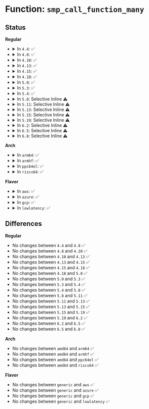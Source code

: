# Function: <code>smp_call_function_many</code>

## Status
<b>Regular</b>
<ul>
<li>
<details>
<summary>In <code>4.4</code>: ✅</summary>

```c
void smp_call_function_many(const struct cpumask *mask, smp_call_func_t func, void *info, bool wait);
```

**Collision:** Unique Global

**Inline:** No

**Transformation:** False

**Instances:**

```
In kernel/smp.c (ffffffff81103ba0)
Location: kernel/smp.c:404
Inline: False
Direct callers:
  - arch/x86/xen/mmu.c:xen_exit_mmap
  - arch/x86/mm/tlb.c:native_flush_tlb_others
  - kernel/smp.c:kick_all_cpus_sync
  - kernel/smp.c:on_each_cpu
  - kernel/smp.c:on_each_cpu_mask
  - mm/rmap.c:try_to_unmap_flush
  - arch/x86/lib/msr-smp.c:__rwmsr_on_cpus
  - drivers/cpufreq/acpi-cpufreq.c:acpi_cpufreq_target
```
**Symbols:**

```
ffffffff81103ba0-ffffffff81103df2: smp_call_function_many (STB_GLOBAL)
```
</details>
</li>
<li>
<details>
<summary>In <code>4.8</code>: ✅</summary>

```c
void smp_call_function_many(const struct cpumask *mask, smp_call_func_t func, void *info, bool wait);
```

**Collision:** Unique Global

**Inline:** No

**Transformation:** False

**Instances:**

```
In kernel/smp.c (ffffffff8110afc0)
Location: kernel/smp.c:388
Inline: False
Direct callers:
  - arch/x86/xen/mmu.c:xen_exit_mmap
  - arch/x86/mm/tlb.c:native_flush_tlb_others
  - kernel/smp.c:kick_all_cpus_sync
  - kernel/smp.c:on_each_cpu_mask
  - kernel/smp.c:on_each_cpu
  - arch/x86/lib/msr-smp.c:__rwmsr_on_cpus
  - drivers/cpufreq/acpi-cpufreq.c:acpi_cpufreq_target
```
**Symbols:**

```
ffffffff8110afc0-ffffffff8110b20b: smp_call_function_many (STB_GLOBAL)
```
</details>
</li>
<li>
<details>
<summary>In <code>4.10</code>: ✅</summary>

```c
void smp_call_function_many(const struct cpumask *mask, smp_call_func_t func, void *info, bool wait);
```

**Collision:** Unique Global

**Inline:** No

**Transformation:** False

**Instances:**

```
In kernel/smp.c (ffffffff811129a0)
Location: kernel/smp.c:392
Inline: False
Direct callers:
  - arch/x86/xen/mmu.c:xen_exit_mmap
  - arch/x86/kernel/cpu/intel_rdt_rdtgroup.c:rdt_kill_sb
  - arch/x86/kernel/cpu/intel_rdt_rdtgroup.c:rdt_update_closid
  - arch/x86/kernel/cpu/intel_rdt_schemata.c:rdtgroup_schemata_write
  - arch/x86/mm/tlb.c:native_flush_tlb_others
  - kernel/smp.c:kick_all_cpus_sync
  - kernel/smp.c:on_each_cpu_mask
  - kernel/smp.c:on_each_cpu
  - arch/x86/lib/msr-smp.c:__rwmsr_on_cpus
  - drivers/cpufreq/acpi-cpufreq.c:acpi_cpufreq_target
```
**Symbols:**

```
ffffffff811129a0-ffffffff81112be5: smp_call_function_many (STB_GLOBAL)
```
</details>
</li>
<li>
<details>
<summary>In <code>4.13</code>: ✅</summary>

```c
void smp_call_function_many(const struct cpumask *mask, smp_call_func_t func, void *info, bool wait);
```

**Collision:** Unique Global

**Inline:** No

**Transformation:** False

**Instances:**

```
In kernel/smp.c (ffffffff81113e90)
Location: kernel/smp.c:401
Inline: False
Direct callers:
  - arch/x86/xen/mmu_pv.c:xen_exit_mmap
  - arch/x86/kernel/cpu/intel_rdt_rdtgroup.c:rdt_kill_sb
  - arch/x86/kernel/cpu/intel_rdt_rdtgroup.c:update_closid_rmid
  - arch/x86/kernel/cpu/intel_rdt_ctrlmondata.c:rdtgroup_schemata_write
  - arch/x86/mm/tlb.c:native_flush_tlb_others
  - kernel/smp.c:kick_all_cpus_sync
  - kernel/smp.c:on_each_cpu_mask
  - kernel/smp.c:on_each_cpu
  - arch/x86/lib/msr-smp.c:__rwmsr_on_cpus
  - drivers/cpufreq/acpi-cpufreq.c:acpi_cpufreq_target
```
**Symbols:**

```
ffffffff81113e90-ffffffff811140fe: smp_call_function_many (STB_GLOBAL)
```
</details>
</li>
<li>
<details>
<summary>In <code>4.15</code>: ✅</summary>

```c
void smp_call_function_many(const struct cpumask *mask, smp_call_func_t func, void *info, bool wait);
```

**Collision:** Unique Global

**Inline:** No

**Transformation:** False

**Instances:**

```
In kernel/smp.c (ffffffff8111f420)
Location: kernel/smp.c:403
Inline: False
Direct callers:
  - arch/x86/xen/mmu_pv.c:xen_exit_mmap
  - arch/x86/kernel/cpu/intel_rdt_rdtgroup.c:rdt_kill_sb
  - arch/x86/kernel/cpu/intel_rdt_rdtgroup.c:update_closid_rmid
  - arch/x86/kernel/cpu/intel_rdt_ctrlmondata.c:rdtgroup_schemata_write
  - arch/x86/mm/tlb.c:native_flush_tlb_others
  - kernel/sched/membarrier.c:SyS_membarrier
  - kernel/smp.c:kick_all_cpus_sync
  - kernel/smp.c:on_each_cpu_mask
  - kernel/smp.c:on_each_cpu
  - kernel/trace/trace.c:trace_buffered_event_disable
  - kernel/trace/trace.c:trace_buffered_event_disable
  - arch/x86/lib/msr-smp.c:__rwmsr_on_cpus
  - drivers/cpufreq/acpi-cpufreq.c:acpi_cpufreq_target
```
**Symbols:**

```
ffffffff8111f420-ffffffff8111f66d: smp_call_function_many (STB_GLOBAL)
```
</details>
</li>
<li>
<details>
<summary>In <code>4.18</code>: ✅</summary>

```c
void smp_call_function_many(const struct cpumask *mask, smp_call_func_t func, void *info, bool wait);
```

**Collision:** Unique Global

**Inline:** No

**Transformation:** False

**Instances:**

```
In kernel/smp.c (ffffffff8112c750)
Location: kernel/smp.c:403
Inline: False
Direct callers:
  - arch/x86/xen/mmu_pv.c:xen_exit_mmap
  - arch/x86/kernel/cpu/intel_rdt_rdtgroup.c:rdt_kill_sb
  - arch/x86/kernel/cpu/intel_rdt_rdtgroup.c:set_cache_qos_cfg
  - arch/x86/kernel/cpu/intel_rdt_rdtgroup.c:update_closid_rmid
  - arch/x86/kernel/cpu/intel_rdt_ctrlmondata.c:rdtgroup_schemata_write
  - arch/x86/mm/tlb.c:native_flush_tlb_others
  - kernel/sched/membarrier.c:membarrier_global_expedited
  - kernel/smp.c:kick_all_cpus_sync
  - kernel/smp.c:on_each_cpu_mask
  - kernel/smp.c:on_each_cpu
  - kernel/trace/trace.c:trace_buffered_event_disable
  - kernel/trace/trace.c:trace_buffered_event_disable
  - arch/x86/lib/msr-smp.c:__rwmsr_on_cpus
  - drivers/cpufreq/acpi-cpufreq.c:acpi_cpufreq_target
```
**Symbols:**

```
ffffffff8112c750-ffffffff8112c99c: smp_call_function_many (STB_GLOBAL)
```
</details>
</li>
<li>
<details>
<summary>In <code>5.0</code>: ✅</summary>

```c
void smp_call_function_many(const struct cpumask *mask, smp_call_func_t func, void *info, bool wait);
```

**Collision:** Unique Global

**Inline:** No

**Transformation:** False

**Instances:**

```
In kernel/smp.c (ffffffff81138020)
Location: kernel/smp.c:403
Inline: False
Direct callers:
  - arch/x86/xen/mmu_pv.c:xen_exit_mmap
  - arch/x86/kernel/cpu/resctrl/rdtgroup.c:rdt_kill_sb
  - arch/x86/kernel/cpu/resctrl/rdtgroup.c:set_cache_qos_cfg
  - arch/x86/kernel/cpu/resctrl/rdtgroup.c:update_closid_rmid
  - arch/x86/kernel/cpu/resctrl/ctrlmondata.c:update_domains
  - arch/x86/mm/tlb.c:native_flush_tlb_others
  - kernel/sched/membarrier.c:membarrier_global_expedited
  - kernel/smp.c:kick_all_cpus_sync
  - kernel/smp.c:on_each_cpu_mask
  - kernel/smp.c:on_each_cpu
  - kernel/trace/trace.c:trace_buffered_event_disable
  - kernel/trace/trace.c:trace_buffered_event_disable
  - arch/x86/lib/msr-smp.c:__rwmsr_on_cpus
  - drivers/cpufreq/acpi-cpufreq.c:acpi_cpufreq_target
```
**Symbols:**

```
ffffffff81138020-ffffffff8113826c: smp_call_function_many (STB_GLOBAL)
```
</details>
</li>
<li>
<details>
<summary>In <code>5.3</code>: ✅</summary>

```c
void smp_call_function_many(const struct cpumask *mask, smp_call_func_t func, void *info, bool wait);
```

**Collision:** Unique Global

**Inline:** No

**Transformation:** False

**Instances:**

```
In kernel/smp.c (ffffffff811431c0)
Location: kernel/smp.c:412
Inline: False
Direct callers:
  - arch/x86/xen/mmu_pv.c:xen_exit_mmap
  - arch/x86/kernel/cpu/resctrl/rdtgroup.c:rdt_kill_sb
  - arch/x86/kernel/cpu/resctrl/rdtgroup.c:set_cache_qos_cfg
  - arch/x86/kernel/cpu/resctrl/rdtgroup.c:update_closid_rmid
  - arch/x86/kernel/cpu/resctrl/ctrlmondata.c:update_domains
  - arch/x86/mm/tlb.c:native_flush_tlb_others
  - kernel/sched/membarrier.c:membarrier_global_expedited
  - kernel/smp.c:kick_all_cpus_sync
  - kernel/smp.c:on_each_cpu_mask
  - kernel/smp.c:on_each_cpu
  - kernel/trace/trace.c:trace_buffered_event_disable
  - kernel/trace/trace.c:trace_buffered_event_disable
  - arch/x86/lib/msr-smp.c:__rwmsr_on_cpus
  - drivers/cpufreq/acpi-cpufreq.c:acpi_cpufreq_target
```
**Symbols:**

```
ffffffff811431c0-ffffffff81143427: smp_call_function_many (STB_GLOBAL)
```
</details>
</li>
<li>
<details>
<summary>In <code>5.4</code>: ✅</summary>

```c
void smp_call_function_many(const struct cpumask *mask, smp_call_func_t func, void *info, bool wait);
```

**Collision:** Unique Global

**Inline:** No

**Transformation:** False

**Instances:**

```
In kernel/smp.c (ffffffff8114ed00)
Location: kernel/smp.c:412
Inline: False
Direct callers:
  - arch/x86/xen/mmu_pv.c:xen_exit_mmap
  - arch/x86/kernel/cpu/resctrl/rdtgroup.c:rdt_kill_sb
  - arch/x86/kernel/cpu/resctrl/rdtgroup.c:set_cache_qos_cfg
  - arch/x86/kernel/cpu/resctrl/rdtgroup.c:update_closid_rmid
  - arch/x86/kernel/cpu/resctrl/ctrlmondata.c:update_domains
  - arch/x86/mm/tlb.c:native_flush_tlb_others
  - arch/x86/mm/tlb.c:native_flush_tlb_others
  - arch/x86/platform/uv/tlb_uv.c:reset_with_ipi
  - kernel/sched/membarrier.c:membarrier_private_expedited
  - kernel/sched/membarrier.c:membarrier_global_expedited
  - kernel/smp.c:kick_all_cpus_sync
  - kernel/smp.c:on_each_cpu_mask
  - kernel/smp.c:on_each_cpu
  - arch/x86/lib/msr-smp.c:__rwmsr_on_cpus
  - drivers/cpufreq/acpi-cpufreq.c:acpi_cpufreq_target
```
**Symbols:**

```
ffffffff8114ed00-ffffffff8114ef67: smp_call_function_many (STB_GLOBAL)
```
</details>
</li>
<li>
<details>
<summary>In <code>5.8</code>: Selective Inline ⚠️</summary>

```c
void smp_call_function_many(const struct cpumask *mask, smp_call_func_t func, void *info, bool wait);
```

**Collision:** Unique Global

**Inline:** Selective

**Transformation:** False

**Instances:**

```
In kernel/smp.c (ffffffff8115fa6f)
Location: kernel/smp.c:574
Inline: True
Inline callers:
  - kernel/smp.c:kick_all_cpus_sync
  - kernel/smp.c:on_each_cpu_mask
  - kernel/smp.c:on_each_cpu
Direct callers:
  - arch/x86/xen/mmu_pv.c:xen_drop_mm_ref
  - arch/x86/kernel/cpu/resctrl/rdtgroup.c:set_cache_qos_cfg
  - arch/x86/kernel/cpu/resctrl/rdtgroup.c:update_closid_rmid
  - arch/x86/kernel/cpu/resctrl/ctrlmondata.c:update_domains
  - arch/x86/mm/tlb.c:native_flush_tlb_others
  - arch/x86/mm/tlb.c:native_flush_tlb_others
  - arch/x86/platform/uv/tlb_uv.c:reset_with_ipi
  - kernel/sched/membarrier.c:membarrier_private_expedited
  - kernel/sched/membarrier.c:membarrier_global_expedited
  - kernel/trace/trace.c:trace_buffered_event_disable
  - kernel/trace/trace.c:trace_buffered_event_disable
  - arch/x86/lib/msr-smp.c:wrmsr_on_cpus
  - arch/x86/lib/msr-smp.c:rdmsr_on_cpus
  - drivers/cpufreq/acpi-cpufreq.c:drv_write
```
**Symbols:**

```
ffffffff8115f8f0-ffffffff8115f906: smp_call_function_many (STB_GLOBAL)
```
</details>
</li>
<li>
<details>
<summary>In <code>5.11</code>: Selective Inline ⚠️</summary>

```c
void smp_call_function_many(const struct cpumask *mask, smp_call_func_t func, void *info, bool wait);
```

**Collision:** Unique Global

**Inline:** Selective

**Transformation:** False

**Instances:**

```
In kernel/smp.c (ffffffff8115ba0f)
Location: kernel/smp.c:712
Inline: True
Inline callers:
  - kernel/smp.c:kick_all_cpus_sync
  - kernel/smp.c:on_each_cpu_mask
  - kernel/smp.c:on_each_cpu
Direct callers:
  - arch/x86/xen/mmu_pv.c:xen_drop_mm_ref
  - arch/x86/kernel/cpu/resctrl/rdtgroup.c:set_cache_qos_cfg
  - arch/x86/kernel/cpu/resctrl/rdtgroup.c:update_closid_rmid
  - arch/x86/kernel/cpu/resctrl/ctrlmondata.c:update_domains
  - arch/x86/mm/tlb.c:native_flush_tlb_others
  - kernel/sched/membarrier.c:membarrier_private_expedited
  - kernel/sched/membarrier.c:membarrier_global_expedited
  - kernel/trace/trace.c:trace_buffered_event_disable
  - kernel/trace/trace.c:trace_buffered_event_disable
  - arch/x86/lib/msr-smp.c:wrmsr_on_cpus
  - arch/x86/lib/msr-smp.c:rdmsr_on_cpus
  - drivers/cpufreq/acpi-cpufreq.c:drv_write
```
**Symbols:**

```
ffffffff8115b890-ffffffff8115b8a6: smp_call_function_many (STB_GLOBAL)
```
</details>
</li>
<li>
<details>
<summary>In <code>5.13</code>: Selective Inline ⚠️</summary>

```c
void smp_call_function_many(const struct cpumask *mask, smp_call_func_t func, void *info, bool wait);
```

**Collision:** Unique Global

**Inline:** Selective

**Transformation:** False

**Instances:**

```
In kernel/smp.c (ffffffff8115c9cf)
Location: kernel/smp.c:988
Inline: True
Inline callers:
  - kernel/smp.c:kick_all_cpus_sync
Direct callers:
  - arch/x86/xen/mmu_pv.c:xen_drop_mm_ref
  - arch/x86/kernel/cpu/resctrl/rdtgroup.c:rdt_kill_sb
  - arch/x86/kernel/cpu/resctrl/rdtgroup.c:set_cache_qos_cfg
  - arch/x86/kernel/cpu/resctrl/rdtgroup.c:update_closid_rmid
  - arch/x86/kernel/cpu/resctrl/ctrlmondata.c:update_domains
  - kernel/sched/membarrier.c:membarrier_private_expedited
  - kernel/sched/membarrier.c:membarrier_global_expedited
  - kernel/trace/trace.c:trace_buffered_event_disable
  - kernel/trace/trace.c:trace_buffered_event_disable
  - arch/x86/lib/msr-smp.c:wrmsr_on_cpus
  - arch/x86/lib/msr-smp.c:rdmsr_on_cpus
  - drivers/cpufreq/acpi-cpufreq.c:acpi_cpufreq_target
```
**Symbols:**

```
ffffffff8115c950-ffffffff8115c966: smp_call_function_many (STB_GLOBAL)
```
</details>
</li>
<li>
<details>
<summary>In <code>5.15</code>: Selective Inline ⚠️</summary>

```c
void smp_call_function_many(const struct cpumask *mask, smp_call_func_t func, void *info, bool wait);
```

**Collision:** Unique Global

**Inline:** Selective

**Transformation:** False

**Instances:**

```
In kernel/smp.c (ffffffff81181b7f)
Location: kernel/smp.c:990
Inline: True
Inline callers:
  - kernel/smp.c:kick_all_cpus_sync
Direct callers:
  - arch/x86/xen/mmu_pv.c:xen_drop_mm_ref
  - arch/x86/kernel/cpu/resctrl/rdtgroup.c:rdt_kill_sb
  - arch/x86/kernel/cpu/resctrl/rdtgroup.c:set_cache_qos_cfg
  - arch/x86/kernel/cpu/resctrl/rdtgroup.c:update_closid_rmid
  - arch/x86/kernel/cpu/resctrl/ctrlmondata.c:resctrl_arch_update_domains
  - kernel/sched/membarrier.c:membarrier_private_expedited
  - kernel/sched/membarrier.c:membarrier_global_expedited
  - kernel/time/hrtimer.c:clock_was_set
  - arch/x86/lib/msr-smp.c:wrmsr_on_cpus
  - arch/x86/lib/msr-smp.c:rdmsr_on_cpus
  - drivers/cpufreq/acpi-cpufreq.c:acpi_cpufreq_target
```
**Symbols:**

```
ffffffff81181b00-ffffffff81181b16: smp_call_function_many (STB_GLOBAL)
```
</details>
</li>
<li>
<details>
<summary>In <code>5.19</code>: Selective Inline ⚠️</summary>

```c
void smp_call_function_many(const struct cpumask *mask, smp_call_func_t func, void *info, bool wait);
```

**Collision:** Unique Global

**Inline:** Selective

**Transformation:** False

**Instances:**

```
In kernel/smp.c (ffffffff811b8266)
Location: kernel/smp.c:1009
Inline: True
Inline callers:
  - kernel/smp.c:kick_all_cpus_sync
Direct callers:
  - arch/x86/xen/mmu_pv.c:xen_drop_mm_ref
  - arch/x86/kernel/cpu/resctrl/rdtgroup.c:set_cache_qos_cfg
  - arch/x86/kernel/cpu/resctrl/rdtgroup.c:update_closid_rmid
  - arch/x86/kernel/cpu/resctrl/ctrlmondata.c:resctrl_arch_update_domains
  - kernel/sched/build_utility.c:membarrier_private_expedited
  - kernel/sched/build_utility.c:membarrier_global_expedited
  - kernel/time/hrtimer.c:clock_was_set
  - arch/x86/lib/msr-smp.c:wrmsr_on_cpus
  - arch/x86/lib/msr-smp.c:rdmsr_on_cpus
  - drivers/cpufreq/acpi-cpufreq.c:acpi_cpufreq_target
```
**Symbols:**

```
ffffffff811b8160-ffffffff811b8185: smp_call_function_many (STB_GLOBAL)
```
</details>
</li>
<li>
<details>
<summary>In <code>6.2</code>: Selective Inline ⚠️</summary>

```c
void smp_call_function_many(const struct cpumask *mask, smp_call_func_t func, void *info, bool wait);
```

**Collision:** Unique Global

**Inline:** Selective

**Transformation:** False

**Instances:**

```
In kernel/smp.c (ffffffff811f9566)
Location: kernel/smp.c:1008
Inline: True
Inline callers:
  - kernel/smp.c:kick_all_cpus_sync
Direct callers:
  - arch/x86/xen/mmu_pv.c:xen_drop_mm_ref
  - arch/x86/kernel/cpu/resctrl/rdtgroup.c:set_cache_qos_cfg
  - arch/x86/kernel/cpu/resctrl/rdtgroup.c:update_closid_rmid
  - arch/x86/kernel/cpu/resctrl/ctrlmondata.c:resctrl_arch_update_domains
  - kernel/sched/build_utility.c:membarrier_private_expedited
  - kernel/sched/build_utility.c:membarrier_global_expedited
  - kernel/time/hrtimer.c:clock_was_set
  - arch/x86/lib/msr-smp.c:wrmsr_on_cpus
  - arch/x86/lib/msr-smp.c:rdmsr_on_cpus
  - drivers/cpufreq/acpi-cpufreq.c:acpi_cpufreq_target
```
**Symbols:**

```
ffffffff811f9430-ffffffff811f9455: smp_call_function_many (STB_GLOBAL)
```
</details>
</li>
<li>
<details>
<summary>In <code>6.5</code>: Selective Inline ⚠️</summary>

```c
void smp_call_function_many(const struct cpumask *mask, smp_call_func_t func, void *info, bool wait);
```

**Collision:** Unique Global

**Inline:** Selective

**Transformation:** False

**Instances:**

```
In kernel/smp.c (ffffffff8120e3e6)
Location: kernel/smp.c:856
Inline: True
Inline callers:
  - kernel/smp.c:kick_all_cpus_sync
Direct callers:
  - arch/x86/xen/mmu_pv.c:xen_drop_mm_ref
  - kernel/sched/build_utility.c:membarrier_private_expedited
  - kernel/sched/build_utility.c:membarrier_global_expedited
  - kernel/time/hrtimer.c:clock_was_set
  - arch/x86/lib/msr-smp.c:wrmsr_on_cpus
  - arch/x86/lib/msr-smp.c:rdmsr_on_cpus
  - drivers/cpufreq/acpi-cpufreq.c:acpi_cpufreq_target
```
**Symbols:**

```
ffffffff8120e2b0-ffffffff8120e2d5: smp_call_function_many (STB_GLOBAL)
```
</details>
</li>
<li>
<details>
<summary>In <code>6.8</code>: Selective Inline ⚠️</summary>

```c
void smp_call_function_many(const struct cpumask *mask, smp_call_func_t func, void *info, bool wait);
```

**Collision:** Unique Global

**Inline:** Selective

**Transformation:** False

**Instances:**

```
In kernel/smp.c (ffffffff81225b76)
Location: kernel/smp.c:876
Inline: True
Inline callers:
  - kernel/smp.c:kick_all_cpus_sync
Direct callers:
  - arch/x86/xen/mmu_pv.c:xen_drop_mm_ref
  - kernel/sched/build_utility.c:__do_sys_membarrier
  - kernel/sched/build_utility.c:membarrier_private_expedited
  - kernel/time/hrtimer.c:clock_was_set
  - arch/x86/lib/msr-smp.c:wrmsr_on_cpus
  - arch/x86/lib/msr-smp.c:rdmsr_on_cpus
  - drivers/cpufreq/acpi-cpufreq.c:acpi_cpufreq_target
```
**Symbols:**

```
ffffffff81225a40-ffffffff81225a65: smp_call_function_many (STB_GLOBAL)
```
</details>
</li>
</ul>
<b>Arch</b>
<ul>
<li>
<details>
<summary>In <code>arm64</code>: ✅</summary>

```c
void smp_call_function_many(const struct cpumask *mask, smp_call_func_t func, void *info, bool wait);
```

**Collision:** Unique Global

**Inline:** No

**Transformation:** False

**Instances:**

```
In kernel/smp.c (ffff8000101bd220)
Location: kernel/smp.c:412
Inline: False
Direct callers:
  - virt/kvm/kvm_main.c:kvm_make_vcpus_request_mask
  - virt/kvm/arm/arm.c:kvm_arch_vcpu_ioctl_run
  - kernel/sched/membarrier.c:__arm64_sys_membarrier
  - kernel/sched/membarrier.c:membarrier_private_expedited
  - kernel/smp.c:kick_all_cpus_sync
  - kernel/smp.c:on_each_cpu_mask
  - kernel/smp.c:on_each_cpu
  - kernel/trace/trace.c:trace_buffered_event_disable
  - kernel/trace/trace.c:trace_buffered_event_disable
```
**Symbols:**

```
ffff8000101bd220-ffff8000101bd5ac: smp_call_function_many (STB_GLOBAL)
```
</details>
</li>
<li>
<details>
<summary>In <code>armhf</code>: ✅</summary>

```c
void smp_call_function_many(const struct cpumask *mask, smp_call_func_t func, void *info, bool wait);
```

**Collision:** Unique Global

**Inline:** No

**Transformation:** False

**Instances:**

```
In kernel/smp.c (c0405380)
Location: kernel/smp.c:412
Inline: False
Direct callers:
  - arch/arm/kernel/smp_tlb.c:broadcast_tlb_mm_a15_erratum
  - kernel/sched/membarrier.c:__se_sys_membarrier
  - kernel/sched/membarrier.c:membarrier_private_expedited
  - kernel/smp.c:kick_all_cpus_sync
  - kernel/smp.c:on_each_cpu_mask
  - kernel/smp.c:on_each_cpu
  - kernel/trace/trace.c:trace_buffered_event_disable
  - kernel/trace/trace.c:trace_buffered_event_disable
```
**Symbols:**

```
c0405380-c040575c: smp_call_function_many (STB_GLOBAL)
```
</details>
</li>
<li>
<details>
<summary>In <code>ppc64el</code>: ✅</summary>

```c
void smp_call_function_many(const struct cpumask *mask, smp_call_func_t func, void *info, bool wait);
```

**Collision:** Unique Global

**Inline:** No

**Transformation:** False

**Instances:**

```
In kernel/smp.c (c000000000223520)
Location: kernel/smp.c:412
Inline: False
Direct callers:
  - arch/powerpc/mm/book3s64/pgtable.c:pmdp_invalidate
  - arch/powerpc/mm/book3s64/radix_tlb.c:exit_flush_lazy_tlbs
  - kernel/sched/membarrier.c:membarrier_private_expedited
  - kernel/sched/membarrier.c:membarrier_global_expedited
  - kernel/smp.c:kick_all_cpus_sync
  - kernel/smp.c:on_each_cpu_mask
  - kernel/smp.c:on_each_cpu
```
**Symbols:**

```
c000000000223520-c0000000002239b8: smp_call_function_many (STB_GLOBAL)
```
</details>
</li>
<li>
<details>
<summary>In <code>riscv64</code>: ✅</summary>

```c
void smp_call_function_many(const struct cpumask *mask, smp_call_func_t func, void *info, bool wait);
```

**Collision:** Unique Global

**Inline:** No

**Transformation:** False

**Instances:**

```
In kernel/smp.c (ffffffe000140848)
Location: kernel/smp.c:412
Inline: False
Direct callers:
  - kernel/sched/membarrier.c:__se_sys_membarrier
  - kernel/sched/membarrier.c:membarrier_private_expedited
  - kernel/smp.c:kick_all_cpus_sync
  - kernel/smp.c:on_each_cpu_mask
  - kernel/smp.c:on_each_cpu
```
**Symbols:**

```
ffffffe000140848-ffffffe000140b52: smp_call_function_many (STB_GLOBAL)
```
</details>
</li>
</ul>
<b>Flavor</b>
<ul>
<li>
<details>
<summary>In <code>aws</code>: ✅</summary>

```c
void smp_call_function_many(const struct cpumask *mask, smp_call_func_t func, void *info, bool wait);
```

**Collision:** Unique Global

**Inline:** No

**Transformation:** False

**Instances:**

```
In kernel/smp.c (ffffffff81147320)
Location: kernel/smp.c:412
Inline: False
Direct callers:
  - arch/x86/xen/mmu_pv.c:xen_exit_mmap
  - arch/x86/kernel/cpu/resctrl/rdtgroup.c:rdt_kill_sb
  - arch/x86/kernel/cpu/resctrl/rdtgroup.c:set_cache_qos_cfg
  - arch/x86/kernel/cpu/resctrl/rdtgroup.c:update_closid_rmid
  - arch/x86/kernel/cpu/resctrl/ctrlmondata.c:update_domains
  - arch/x86/mm/tlb.c:native_flush_tlb_others
  - kernel/sched/membarrier.c:membarrier_private_expedited
  - kernel/sched/membarrier.c:membarrier_global_expedited
  - kernel/smp.c:kick_all_cpus_sync
  - kernel/smp.c:on_each_cpu_mask
  - kernel/smp.c:on_each_cpu
  - arch/x86/lib/msr-smp.c:__rwmsr_on_cpus
  - drivers/cpufreq/acpi-cpufreq.c:acpi_cpufreq_target
```
**Symbols:**

```
ffffffff81147320-ffffffff81147587: smp_call_function_many (STB_GLOBAL)
```
</details>
</li>
<li>
<details>
<summary>In <code>azure</code>: ✅</summary>

```c
void smp_call_function_many(const struct cpumask *mask, smp_call_func_t func, void *info, bool wait);
```

**Collision:** Unique Global

**Inline:** No

**Transformation:** False

**Instances:**

```
In kernel/smp.c (ffffffff8113a600)
Location: kernel/smp.c:412
Inline: False
Direct callers:
  - arch/x86/kernel/cpu/resctrl/rdtgroup.c:rdt_kill_sb
  - arch/x86/kernel/cpu/resctrl/rdtgroup.c:set_cache_qos_cfg
  - arch/x86/kernel/cpu/resctrl/rdtgroup.c:update_closid_rmid
  - arch/x86/kernel/cpu/resctrl/ctrlmondata.c:update_domains
  - arch/x86/mm/tlb.c:native_flush_tlb_others
  - kernel/sched/membarrier.c:membarrier_private_expedited
  - kernel/sched/membarrier.c:membarrier_global_expedited
  - kernel/smp.c:kick_all_cpus_sync
  - kernel/smp.c:on_each_cpu_mask
  - kernel/smp.c:on_each_cpu
  - arch/x86/lib/msr-smp.c:__rwmsr_on_cpus
  - drivers/cpufreq/acpi-cpufreq.c:acpi_cpufreq_target
```
**Symbols:**

```
ffffffff8113a600-ffffffff8113a862: smp_call_function_many (STB_GLOBAL)
```
</details>
</li>
<li>
<details>
<summary>In <code>gcp</code>: ✅</summary>

```c
void smp_call_function_many(const struct cpumask *mask, smp_call_func_t func, void *info, bool wait);
```

**Collision:** Unique Global

**Inline:** No

**Transformation:** False

**Instances:**

```
In kernel/smp.c (ffffffff811451d0)
Location: kernel/smp.c:412
Inline: False
Direct callers:
  - arch/x86/xen/mmu_pv.c:xen_exit_mmap
  - arch/x86/kernel/cpu/resctrl/rdtgroup.c:rdt_kill_sb
  - arch/x86/kernel/cpu/resctrl/rdtgroup.c:set_cache_qos_cfg
  - arch/x86/kernel/cpu/resctrl/rdtgroup.c:update_closid_rmid
  - arch/x86/kernel/cpu/resctrl/ctrlmondata.c:update_domains
  - arch/x86/mm/tlb.c:native_flush_tlb_others
  - kernel/sched/membarrier.c:membarrier_private_expedited
  - kernel/sched/membarrier.c:membarrier_global_expedited
  - kernel/smp.c:kick_all_cpus_sync
  - kernel/smp.c:on_each_cpu_mask
  - kernel/smp.c:on_each_cpu
  - arch/x86/lib/msr-smp.c:__rwmsr_on_cpus
  - drivers/cpufreq/acpi-cpufreq.c:acpi_cpufreq_target
```
**Symbols:**

```
ffffffff811451d0-ffffffff81145437: smp_call_function_many (STB_GLOBAL)
```
</details>
</li>
<li>
<details>
<summary>In <code>lowlatency</code>: ✅</summary>

```c
void smp_call_function_many(const struct cpumask *mask, smp_call_func_t func, void *info, bool wait);
```

**Collision:** Unique Global

**Inline:** No

**Transformation:** False

**Instances:**

```
In kernel/smp.c (ffffffff81151db0)
Location: kernel/smp.c:412
Inline: False
Direct callers:
  - arch/x86/xen/mmu_pv.c:xen_exit_mmap
  - arch/x86/kernel/cpu/resctrl/rdtgroup.c:rdt_kill_sb
  - arch/x86/kernel/cpu/resctrl/rdtgroup.c:set_cache_qos_cfg
  - arch/x86/kernel/cpu/resctrl/rdtgroup.c:update_closid_rmid
  - arch/x86/kernel/cpu/resctrl/ctrlmondata.c:update_domains
  - arch/x86/mm/tlb.c:native_flush_tlb_others
  - arch/x86/mm/tlb.c:native_flush_tlb_others
  - arch/x86/platform/uv/tlb_uv.c:reset_with_ipi
  - kernel/sched/membarrier.c:membarrier_private_expedited
  - kernel/sched/membarrier.c:membarrier_global_expedited
  - kernel/smp.c:on_each_cpu_mask
  - kernel/smp.c:smp_call_function
  - arch/x86/lib/msr-smp.c:__rwmsr_on_cpus
  - drivers/cpufreq/acpi-cpufreq.c:acpi_cpufreq_target
```
**Symbols:**

```
ffffffff81151db0-ffffffff81152017: smp_call_function_many (STB_GLOBAL)
```
</details>
</li>
</ul>

## Differences
<b>Regular</b>
<ul>
<li>
No changes between <code>4.4</code> and <code>4.8</code> ✅
</li>
<li>
No changes between <code>4.8</code> and <code>4.10</code> ✅
</li>
<li>
No changes between <code>4.10</code> and <code>4.13</code> ✅
</li>
<li>
No changes between <code>4.13</code> and <code>4.15</code> ✅
</li>
<li>
No changes between <code>4.15</code> and <code>4.18</code> ✅
</li>
<li>
No changes between <code>4.18</code> and <code>5.0</code> ✅
</li>
<li>
No changes between <code>5.0</code> and <code>5.3</code> ✅
</li>
<li>
No changes between <code>5.3</code> and <code>5.4</code> ✅
</li>
<li>
No changes between <code>5.4</code> and <code>5.8</code> ✅
</li>
<li>
No changes between <code>5.8</code> and <code>5.11</code> ✅
</li>
<li>
No changes between <code>5.11</code> and <code>5.13</code> ✅
</li>
<li>
No changes between <code>5.13</code> and <code>5.15</code> ✅
</li>
<li>
No changes between <code>5.15</code> and <code>5.19</code> ✅
</li>
<li>
No changes between <code>5.19</code> and <code>6.2</code> ✅
</li>
<li>
No changes between <code>6.2</code> and <code>6.5</code> ✅
</li>
<li>
No changes between <code>6.5</code> and <code>6.8</code> ✅
</li>
</ul>
<b>Arch</b>
<ul>
<li>
No changes between <code>amd64</code> and <code>arm64</code> ✅
</li>
<li>
No changes between <code>amd64</code> and <code>armhf</code> ✅
</li>
<li>
No changes between <code>amd64</code> and <code>ppc64el</code> ✅
</li>
<li>
No changes between <code>amd64</code> and <code>riscv64</code> ✅
</li>
</ul>
<b>Flavor</b>
<ul>
<li>
No changes between <code>generic</code> and <code>aws</code> ✅
</li>
<li>
No changes between <code>generic</code> and <code>azure</code> ✅
</li>
<li>
No changes between <code>generic</code> and <code>gcp</code> ✅
</li>
<li>
No changes between <code>generic</code> and <code>lowlatency</code> ✅
</li>
</ul>
